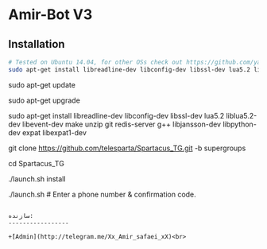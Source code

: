 Amir-Bot V3
============



Installation
------------
```bash
# Tested on Ubuntu 14.04, for other OSs check out https://github.com/yagop/telegram-bot/wiki/Installation
sudo apt-get install libreadline-dev libconfig-dev libssl-dev lua5.2 liblua5.2-dev libevent-dev make unzip git redis-server g++ libjansson-dev libpython-dev expat libexpat1-dev
```




sudo apt-get update

sudo apt-get upgrade

sudo apt-get install libreadline-dev libconfig-dev libssl-dev lua5.2 liblua5.2-dev libevent-dev make unzip git redis-server g++ libjansson-dev libpython-dev expat libexpat1-dev

git clone https://github.com/telesparta/Spartacus_TG.git -b supergroups

cd Spartacus_TG

./launch.sh install

./launch.sh # Enter a phone number & confirmation code.

```

سازنده:
-----------------

+[َAdmin](http://telegram.me/Xx_Amir_safaei_xX)<br>



